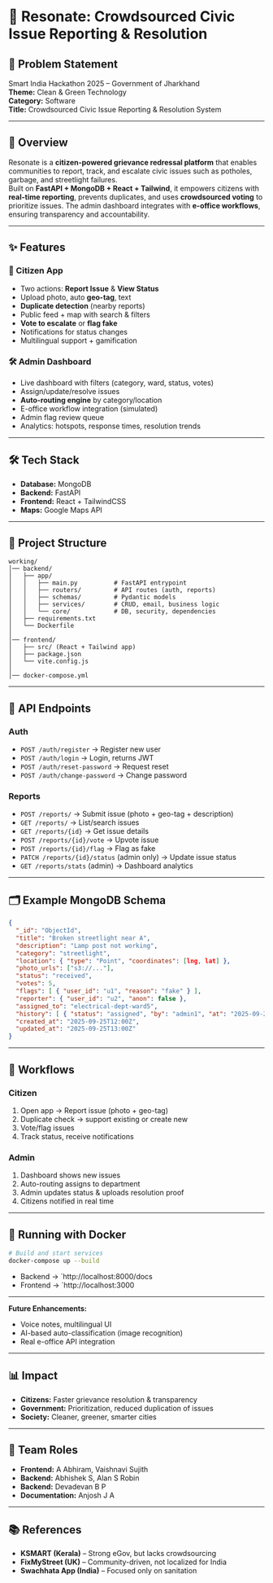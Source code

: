 # 📘 Resonate: Crowdsourced Civic Issue Reporting & Resolution

## 📝 Problem Statement

Smart India Hackathon 2025 – Government of Jharkhand  
**Theme:** Clean & Green Technology  
**Category:** Software  
**Title:** Crowdsourced Civic Issue Reporting & Resolution System

---

## 🚀 Overview

Resonate is a **citizen-powered grievance redressal platform** that enables communities to report, track, and escalate civic issues such as potholes, garbage, and streetlight failures.  
Built on **FastAPI + MongoDB + React + Tailwind**, it empowers citizens with **real-time reporting**, prevents duplicates, and uses **crowdsourced voting** to prioritize issues. The admin dashboard integrates with **e-office workflows**, ensuring transparency and accountability.

---

## ✨ Features

### 👤 Citizen App

* Two actions: **Report Issue** & **View Status**  
* Upload photo, auto **geo-tag**, text 
* **Duplicate detection** (nearby reports)  
* Public feed + map with search & filters  
* **Vote to escalate** or **flag fake**  
* Notifications for status changes  
* Multilingual support + gamification

### 🛠️ Admin Dashboard

* Live dashboard with filters (category, ward, status, votes)  
* Assign/update/resolve issues  
* **Auto-routing engine** by category/location  
* E-office workflow integration (simulated)  
* Admin flag review queue  
* Analytics: hotspots, response times, resolution trends

---

## 🛠 Tech Stack

* **Database:** MongoDB
* **Backend:** FastAPI
* **Frontend:** React + TailwindCSS
* **Maps:** Google Maps API  
---

## 📂 Project Structure

```
working/
│── backend/
│   ├── app/
│   │   ├── main.py          # FastAPI entrypoint
│   │   ├── routers/         # API routes (auth, reports)
│   │   ├── schemas/         # Pydantic models
│   │   ├── services/        # CRUD, email, business logic
│   │   └── core/            # DB, security, dependencies
│   ├── requirements.txt
│   └── Dockerfile
│
│── frontend/
│   ├── src/ (React + Tailwind app)
│   ├── package.json
│   └── vite.config.js
│
│── docker-compose.yml
```

---

## 📡 API Endpoints

### Auth

* `POST /auth/register` → Register new user  
* `POST /auth/login` → Login, returns JWT  
* `POST /auth/reset-password` → Request reset  
* `POST /auth/change-password` → Change password

### Reports

* `POST /reports/` → Submit issue (photo + geo-tag + description)  
* `GET /reports/` → List/search issues  
* `GET /reports/{id}` → Get issue details  
* `POST /reports/{id}/vote` → Upvote issue  
* `POST /reports/{id}/flag` → Flag as fake  
* `PATCH /reports/{id}/status` (admin only) → Update issue status  
* `GET /reports/stats` (admin) → Dashboard analytics

---

## 🗂 Example MongoDB Schema

```json
{
  "_id": "ObjectId",
  "title": "Broken streetlight near A",
  "description": "Lamp post not working",
  "category": "streetlight",
  "location": { "type": "Point", "coordinates": [lng, lat] },
  "photo_urls": ["s3://..."],
  "status": "received",
  "votes": 5,
  "flags": [ { "user_id": "u1", "reason": "fake" } ],
  "reporter": { "user_id": "u2", "anon": false },
  "assigned_to": "electrical-dept-ward5",
  "history": [ { "status": "assigned", "by": "admin1", "at": "2025-09-25T12:00Z" } ],
  "created_at": "2025-09-25T12:00Z",
  "updated_at": "2025-09-25T13:00Z"
}
```

---

## 🔄 Workflows

### Citizen

1. Open app → Report issue (photo + geo-tag)  
2. Duplicate check → support existing or create new  
3. Vote/flag issues  
4. Track status, receive notifications

### Admin

1. Dashboard shows new issues  
2. Auto-routing assigns to department  
3. Admin updates status & uploads resolution proof  
4. Citizens notified in real time

---

## 🐳 Running with Docker

```bash
# Build and start services
docker-compose up --build
```

* Backend → `http://localhost:8000/docs
* Frontend → `http://localhost:3000

---

**Future Enhancements:**

* Voice notes, multilingual UI  
* AI-based auto-classification (image recognition)  
* Real e-office API integration

---

## 📊 Impact

* **Citizens:** Faster grievance resolution & transparency  
* **Government:** Prioritization, reduced duplication of issues
* **Society:** Cleaner, greener, smarter cities

---

## 👥 Team Roles

* **Frontend:** A Abhiram, Vaishnavi Sujith
* **Backend:**  Abhishek S, Alan S Robin
* **Backend:** Devadevan B P
* **Documentation:** Anjosh J A

---

## 📚 References

* **KSMART (Kerala)** – Strong eGov, but lacks crowdsourcing  
* **FixMyStreet (UK)** – Community-driven, not localized for India  
* **Swachhata App (India)** – Focused only on sanitation
